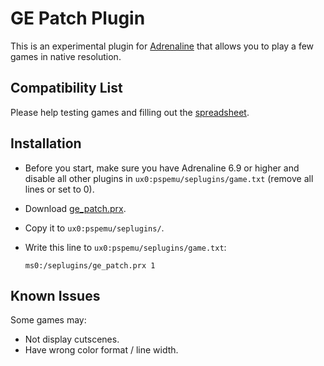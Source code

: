 # GE Patch Plugin

This is an experimental plugin for [Adrenaline](https://github.com/TheOfficialFloW/Adrenaline) that allows you to play a few games in native resolution.

## Compatibility List

Please help testing games and filling out the [spreadsheet](https://docs.google.com/spreadsheets/d/1aZlmKwELcdpCb9ezI5iRfgcX9hoGxgL4tNC-673aKqk/edit#gid=0).

## Installation

- Before you start, make sure you have Adrenaline 6.9 or higher and disable all other plugins in `ux0:pspemu/seplugins/game.txt` (remove all lines or set to 0).

- Download [ge_patch.prx](https://github.com/TheOfficialFloW/GePatch/releases/download/v0.11/ge_patch.prx).

- Copy it to `ux0:pspemu/seplugins/`.

- Write this line to `ux0:pspemu/seplugins/game.txt`:

  ```
  ms0:/seplugins/ge_patch.prx 1
  ```

## Known Issues

Some games may:

- Not display cutscenes.
- Have wrong color format / line width.
